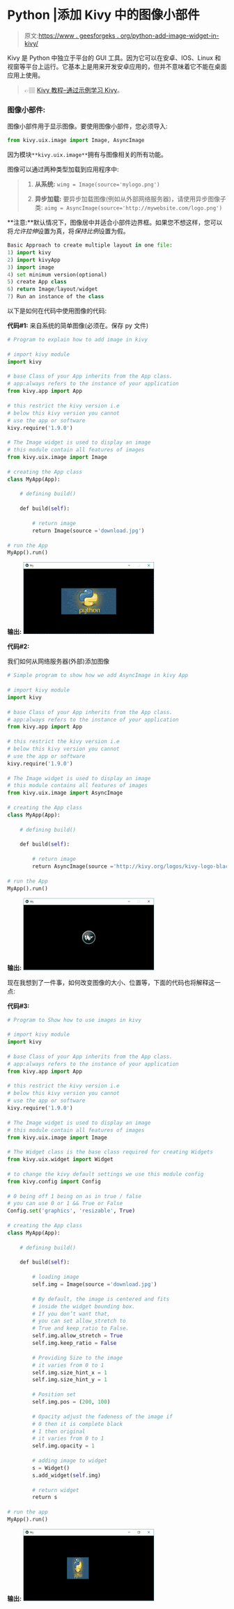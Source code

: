 # Python |添加 Kivy 中的图像小部件

> 原文:[https://www . geesforgeks . org/python-add-image-widget-in-kivy/](https://www.geeksforgeeks.org/python-add-image-widget-in-kivy/)

Kivy 是 Python 中独立于平台的 GUI 工具。因为它可以在安卓、IOS、Linux 和视窗等平台上运行。它基本上是用来开发安卓应用的，但并不意味着它不能在桌面应用上使用。

> 👉🏽 [Kivy 教程–通过示例学习 Kivy](https://www.geeksforgeeks.org/kivy-tutorial/)。

### 图像小部件:

图像小部件用于显示图像。要使用图像小部件，您必须导入:

```py
from kivy.uix.image import Image, AsyncImage
```

因为模块`**kivy.uix.image**`拥有与图像相关的所有功能。

图像可以通过两种类型加载到应用程序中:

> 1) **从系统:**
> `wimg = Image(source='mylogo.png')`
> 
> 2) **异步加载:**
> 要异步加载图像(例如从外部网络服务器)，请使用异步图像子类:
> `aimg = AsyncImage(source='http://mywebsite.com/logo.png')`

**注意:**默认情况下，图像居中并适合小部件边界框。如果您不想这样，您可以将*允许拉伸*设置为真，将*保持比例*设置为假。

```py
Basic Approach to create multiple layout in one file:
1) import kivy
2) import kivyApp
3) import image
4) set minimum version(optional)
5) create App class
6) return Image/layout/widget
7) Run an instance of the class
```

以下是如何在代码中使用图像的代码:

**代码#1:**
来自系统的简单图像(必须在。保存 py 文件)

```py
# Program to explain how to add image in kivy

# import kivy module   
import kivy 

# base Class of your App inherits from the App class.   
# app:always refers to the instance of your application  
from kivy.app import App

# this restrict the kivy version i.e 
# below this kivy version you cannot 
# use the app or software 
kivy.require('1.9.0')

# The Image widget is used to display an image
# this module contain all features of images
from kivy.uix.image import Image

# creating the App class
class MyApp(App):

    # defining build()

    def build(self):

        # return image
        return Image(source ='download.jpg')

# run the App
MyApp().run()
```

**输出:**
![](img/3fddb260aa544c70584dbefe7073a2f8.png)

**代码#2:**

我们如何从网络服务器(外部)添加图像

```py
# Simple program to show how we add AsyncImage in kivy App

# import kivy module   
import kivy 

# base Class of your App inherits from the App class.   
# app:always refers to the instance of your application  
from kivy.app import App

# this restrict the kivy version i.e 
# below this kivy version you cannot 
# use the app or software 
kivy.require('1.9.0')

# The Image widget is used to display an image
# this module contains all features of images
from kivy.uix.image import AsyncImage

# creating the App class
class MyApp(App):

    # defining build()

    def build(self):

        # return image
        return AsyncImage(source ='http://kivy.org/logos/kivy-logo-black-64.png')

# run the App
MyApp().run()
```

**输出:**
![](img/8e81080d3345a4ddb979d9fda303c029.png)

现在我想到了一件事，如何改变图像的大小、位置等，下面的代码也将解释这一点:

**代码#3:**

```py
# Program to Show how to use images in kivy

# import kivy module   
import kivy 

# base Class of your App inherits from the App class.   
# app:always refers to the instance of your application  
from kivy.app import App

# this restrict the kivy version i.e 
# below this kivy version you cannot 
# use the app or software 
kivy.require('1.9.0')

# The Image widget is used to display an image
# this module contain all features of images
from kivy.uix.image import Image

# The Widget class is the base class required for creating Widgets
from kivy.uix.widget import Widget

# to change the kivy default settings we use this module config
from kivy.config import Config

# 0 being off 1 being on as in true / false
# you can use 0 or 1 && True or False
Config.set('graphics', 'resizable', True)

# creating the App class
class MyApp(App):

    # defining build()

    def build(self):

        # loading image
        self.img = Image(source ='download.jpg')

        # By default, the image is centered and fits
        # inside the widget bounding box.
        # If you don’t want that,
        # you can set allow_stretch to
        # True and keep_ratio to False.
        self.img.allow_stretch = True
        self.img.keep_ratio = False

        # Providing Size to the image
        # it varies from 0 to 1
        self.img.size_hint_x = 1
        self.img.size_hint_y = 1

        # Position set
        self.img.pos = (200, 100)

        # Opacity adjust the fadeness of the image if
        # 0 then it is complete black
        # 1 then original
        # it varies from 0 to 1
        self.img.opacity = 1

        # adding image to widget
        s = Widget()
        s.add_widget(self.img)

        # return widget
        return s

# run the app
MyApp().run()
```

**输出:**
![](img/630ec9b4165f088f80f68b6f3a03f75b.png)